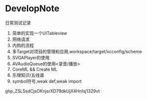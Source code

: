 # DevelopNote
日常测试记录
1. 简单的实现一个UITableview
2. 网络请求
3. 内购的流程
4. 多Target对项目的管理和应用,workspace/target/xcconfig/scheme
5. SVGAPlayer的使用
6. AVAudioQueue的使用<录音/播放>
7. CoreML && Create ML
8. 乐理知识/五线谱
9. symbol符号,weak def,weak import

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
